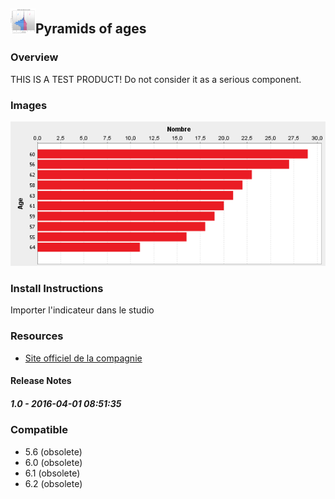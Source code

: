 ## <img src='./logo.jpg' width='40' height='40'>Pyramids of ages

### Overview
THIS IS A TEST PRODUCT! Do not consider it as a serious component. 
### Images
<a href='./screenshots/v_1.0__1.jpg'><img src='./screenshots/v_1.0__1.jpg' ></a>


### Install Instructions
Importer l'indicateur dans le studio
### Resources
 * <a href=http://www.cogitec.fr>Site officiel de la compagnie</a>

#### Release Notes

##### 1.0 - 2016-04-01 08:51:35

### Compatible
 -  5.6 (obsolete)
 -   6.0 (obsolete)
 -   6.1 (obsolete)
 -   6.2 (obsolete)